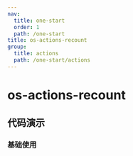 ```yaml
---
nav:
  title: one-start
  order: 1
  path: /one-start
title: os-actions-recount
group:
  title: actions
  path: /one-start/actions
---
```


# os-actions-recount

## 代码演示

### 基础使用

<code src="../demos/actions/recount/simple.tsx" />

<API exports='["ActionsRecountSettings", "ActionsRecountRequests"]' src="../actions/recount.tsx"></API>
